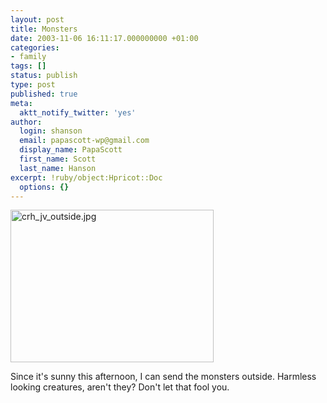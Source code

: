 ```yaml
---
layout: post
title: Monsters
date: 2003-11-06 16:11:17.000000000 +01:00
categories:
- family
tags: []
status: publish
type: post
published: true
meta:
  aktt_notify_twitter: 'yes'
author:
  login: shanson
  email: papascott-wp@gmail.com
  display_name: PapaScott
  first_name: Scott
  last_name: Hanson
excerpt: !ruby/object:Hpricot::Doc
  options: {}
---
```

<p><img alt="crh_jv_outside.jpg" src="https://www.papascott.de/wordpress/wp-content/uploads/2003/11/crh_jv_outside.jpg" width="325" height="244" border="0" /></p>
<p>Since it's sunny this afternoon, I can send the monsters outside. Harmless looking creatures, aren't they? Don't let that fool you.</p>
